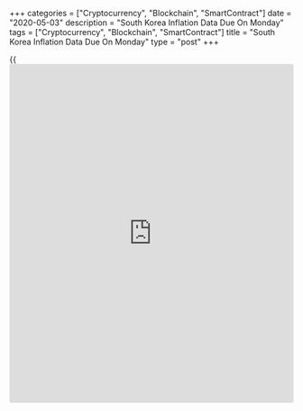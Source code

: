 +++
categories = ["Cryptocurrency", "Blockchain", "SmartContract"]
date = "2020-05-03"
description = "South Korea Inflation Data Due On Monday"
tags = ["Cryptocurrency", "Blockchain", "SmartContract"]
title = "South Korea Inflation Data Due On Monday"
type = "post"
+++

{{<iframe id="large-banner" src="https://www.bounty.group/#slide=12.0" width="100%" height="600" scrolling="no" style="border: 0px solid rgb(216, 221, 230); border-radius: 3px;">}}

South Korea will on Monday release April figures for consumer prices,
highlighting a busy day for Asia-Pacific economic activity. In March,
inflation was up 0.2 percent on month and 1.0 percent on year, while
core CPI fell 0.2 percent on month and rose 0.4 percent on year.

China will see April numbers for the manufacturing PMI from Caixin, with
forecasts suggesting a score of 50.3 - up from 50.1 in March.

Hong Kong will release Q1 numbers for gross domestic product; in the
previous three months, GDP was down 0.3 percent on quarter and 2.9
percent on year.

Australia will provide March numbers for building approvals; in
February, approvals were up 19.9 percent on month and down 5.8 percent
on year.

Indonesia will release April figures for consumer prices; in March,
overall inflation was up 0.1 percent on month and 2.96 percent on year
and core CPI rose 2.87 percent on year.

Malaysia will provide March numbers for imports, exports and trade
balance. In February, imports were worth 61.83 billion ringgit and
exports were at 74.45 billion ringgit for a trade surplus of 12.62
billion ringgit.

Several of the regional countries will see manufacturing PMI results
from IHS Economics, including Indonesia, Malaysia, Myanmar, the
Philippines, South Korea, Taiwan and Vietnam.

Finally, the [markets][1] in China, Japan and Thailand are closed on
Monday for Labor Day, Greenery Day and Coronation Day, respectively.

For comments and feedback [contact](https://www.playgroundfx.com/contact/): editorial@rtt[news](https://www.letsplayfx.com/blog/forex-news-website/).com

[Economic News][2]

 **What parts of the world are seeing the best (and worst) economic
performances lately? Click[here][3] to check out our [Econ Scorecard][3]
and find out! See up-to-the-moment [ranking](https://www.playgroundfx.com/blog/crypto-exchange-ranking/)s for the best and worst
performers in [GDP][4], [unemployment rate][5], [inflation][6] and much
more.**

   1. www.rtt[news](https://www.letsplayfx.com/blog/forex-news-website/).com/Content/Markets.aspx
   2. www.rtt[news](https://www.letsplayfx.com/blog/forex-news-website/).com/Content/EconomicNews.aspx
   3. www.rtt[news](https://www.letsplayfx.com/blog/forex-news-website/).com/economic-scorecard/world-rank/industrial-production/highest-performance.aspx
   4. www.rtt[news](https://www.letsplayfx.com/blog/forex-news-website/).com/economic-scorecard/world-rank/GDP/highest-performance.aspx
   5. www.rtt[news](https://www.letsplayfx.com/blog/forex-news-website/).com/economic-scorecard/world-rank/unemployment-rate/lowest-performance.aspx
   6. www.rtt[news](https://www.letsplayfx.com/blog/forex-news-website/).com/economic-scorecard/world-rank/CPI/highest-performance.aspx